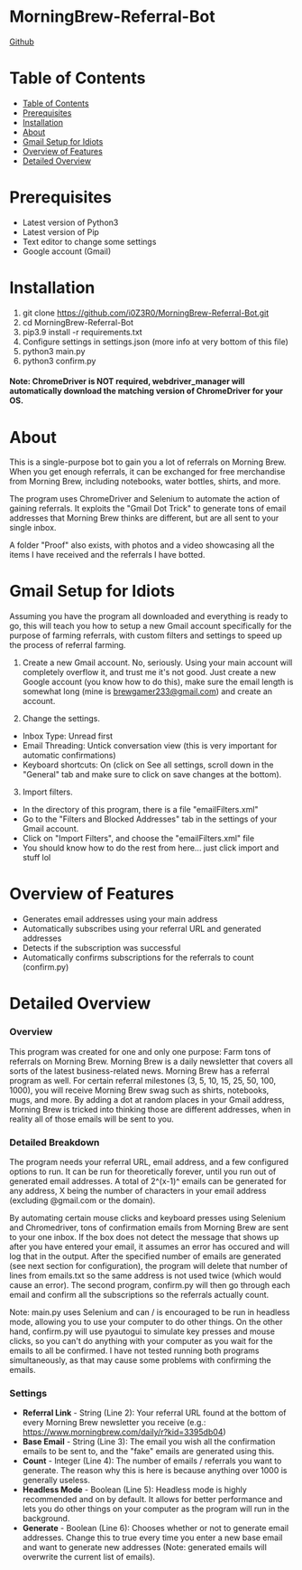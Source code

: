 # MorningBrew-Referral-Bot

[Github](https://github.com/i0Z3R0/MorningBrew-Referral-Bot)

# Table of Contents
- [Table of Contents](#table-of-contents)
- [Prerequisites](#prerequisites)
- [Installation](#installation)
- [About](#about)
- [Gmail Setup for Idiots](#gmail-setup-for-idiots)
- [Overview of Features](#overview-of-features)
- [Detailed Overview](#detailed-overview)

# Prerequisites
- Latest version of Python3
- Latest version of Pip
- Text editor to change some settings
- Google account (Gmail)

# Installation
1. git clone https://github.com/i0Z3R0/MorningBrew-Referral-Bot.git
2. cd MorningBrew-Referral-Bot
3. pip3.9 install -r requirements.txt
4. Configure settings in settings.json (more info at very bottom of this file)
5. python3 main.py
6. python3 confirm.py
#### Note: ChromeDriver is NOT required, webdriver_manager will automatically download the matching version of ChromeDriver for your OS.

# About
This is a single-purpose bot to gain you a lot of referrals on Morning Brew. When you get enough referrals, it can be exchanged for free merchandise from Morning Brew, including notebooks, water bottles, shirts, and more.

The program uses ChromeDriver and Selenium to automate the action of gaining referrals. It exploits the "Gmail Dot Trick" to generate tons of email addresses that Morning Brew thinks are different, but are all sent to your single inbox.

A folder "Proof" also exists, with photos and a video showcasing all the items I have received and the referrals I have botted. 

# Gmail Setup for Idiots
Assuming you have the program all downloaded and everything is ready to go, this will teach you how to setup a new Gmail account specifically for the purpose of farming referrals, with custom filters and settings to speed up the process of referral farming.

1. Create a new Gmail account. No, seriously. Using your main account will completely overflow it, and trust me it's not good. Just create a new Google account (you know how to do this), make sure the email length is somewhat long (mine is brewgamer233@gmail.com) and create an account.

2. Change the settings.
  - Inbox Type: Unread first
  - Email Threading: Untick conversation view (this is very important for automatic confirmations)
  - Keyboard shortcuts: On (click on See all settings, scroll down in the "General" tab and make sure to click on save changes at the bottom).

3. Import filters.
  - In the directory of this program, there is a file "emailFilters.xml"
  - Go to the "Filters and Blocked Addresses" tab in the settings of your Gmail account.
  - Click on "Import Filters", and choose the "emailFilters.xml" file
  - You should know how to do the rest from here... just click import and stuff lol

# Overview of Features
- Generates email addresses using your main address
- Automatically subscribes using your referral URL and generated addresses
- Detects if the subscription was successful
- Automatically confirms subscriptions for the referrals to count (confirm.py)

# Detailed Overview

### **Overview**
This program was created for one and only one purpose: Farm tons of referrals on Morning Brew. Morning Brew is a daily newsletter that covers all sorts of the latest business-related news. Morning Brew has a referral program as well. For certain referral milestones (3, 5, 10, 15, 25, 50, 100, 1000), you will receive Morning Brew swag such as shirts, notebooks, mugs, and more. By adding a dot at random places in your Gmail address, Morning Brew is tricked into thinking those are different addresses, when in reality all of those emails will be sent to you.

### **Detailed Breakdown**
The program needs your referral URL, email address, and a few configured options to run. It can be run for theoretically forever, until you run out of generated email addresses. A total of 2^(x-1)^ emails can be generated for any address, X being the number of characters in your email address (excluding @gmail.com or the domain).

By automating certain mouse clicks and keyboard presses using Selenium and Chromedriver, tons of confirmation emails from Morning Brew are sent to your one inbox. If the box does not detect the message that shows up after you have entered your email, it assumes an error has occured and will log that in the output. After the specified number of emails are generated (see next section for configuration), the program will delete that number of lines from emails.txt so the same address is not used twice (which would cause an error).
The second program, confirm.py will then go through each email and confirm all the subscriptions so the referrals actually count.

Note: main.py uses Selenium and can / is encouraged to be run in headless mode, allowing you to use your computer to do other things. On the other hand, confirm.py will use pyautogui to simulate key presses and mouse clicks, so you can't do anything with your computer as you wait for the emails to all be confirmed. I have not tested running both programs simultaneously, as that may cause some problems with confirming the emails.

### **Settings**
- **Referral Link** - String (Line 2): Your referral URL found at the bottom of every Morning Brew newsletter you receive (e.g.: https://www.morningbrew.com/daily/r?kid=3395db04)
- **Base Email** - String (Line 3): The email you wish all the confirmation emails to be sent to, and the "fake" emails are generated using this.
- **Count** - Integer (Line 4): The number of emails / referrals you want to generate. The reason why this is here is because anything over 1000 is generally useless.
- **Headless Mode** - Boolean (Line 5): Headless mode is highly recommended and on by default. It allows for better performance and lets you do other things on your computer as the program will run in the background.
- **Generate** - Boolean (Line 6): Chooses whether or not to generate email addresses. Change this to true every time you enter a new base email and want to generate new addresses (Note: generated emails will overwrite the current list of emails).
